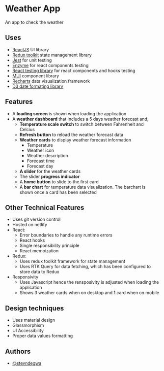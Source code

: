 
# Weather App

An app to check the weather

## Uses
- [ReactJS](https://reactjs.org/) UI library
- [Redux toolkit](https://redux-toolkit.js.org/) state management library
- [Jest](https://jestjs.io/) for unit testing
- [Enzyme](https://enzymejs.github.io/enzyme/) for react components testing
- [React testing library](https://testing-library.com/) for react components and hooks testing
- [MUI](https://mui.com/) component library
- [Recharts](https://recharts.org/) data visualization framework
- [D3 date formating library](https://github.com/d3/d3-time-format)

## Features
- A **loading screen** is shown when loading the application
- A **weather dashboard** that includes a 5 days weather forecast and,
    - **Temperature scale switch** to switch between Fahrenheit and Celcius
    - **Refresh button** to reload the weather forecast data
    - **Weather cards** to display weather forecast information
        - Temperature
        - Weather icon
        - Weather description
        - Forecast time
        - Forecast day
    - **A slider** for the weather cards
    - The slider **progress indicator**
    - A **home button** to slide to the first card
    - A **bar chart** for temperature data visualization. The barchart is shown once a card has been selected

## Other Technical Features
- Uses git version control
- Hosted on netlify
- React:
    - Error boundaries to handle any runtime errors
    - React hooks
    - Single responsibility principle
    - React memoization
- Redux:
    - Uses redux toolkit framework for state management
    - Uses RTK Query for data fetching, which has been configured to store data to Redux
- Responsivity
    - Uses Javascript hence the rensposivity is adjusted when loading the application
    - Shows 3 weather cards when on desktop and 1 card when on mobile

## Design techniques
- Uses material design
- Glassmorphism
- UI Accessibility
- Proper data values formatting
## Authors

- [@stevndegwa](https://github.com/StevNdegwa)

